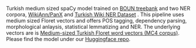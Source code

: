 Turkish medium sized spaCy model trained on [BOUN treebank](https://github.com/UniversalDependencies/UD_Turkish-BOUN) and two NER corpora, [WikiAnn/PanX](https://github.com/google-research/xtreme) and [Turkish Wiki NER Dataset](https://github.com/turkish-nlp-suite/NER-datasets/tree/main/Turkish-Wiki-NER-Dataset) . This pipeline uses medium sized Floret vectors and offers POS tagging, dependency parsing, morphological anlaysis, statistical lemmatizing and NER. The underlying vectors are is [Medium-sized Turkish Floret word vectors (MC4 corpus)](https://huggingface.co/turkish-nlp-suite/tr_vectors_web_md). Please find the model under our [Huggingface repo](https://huggingface.co/turkish-nlp-suite/tr_core_news_md).
